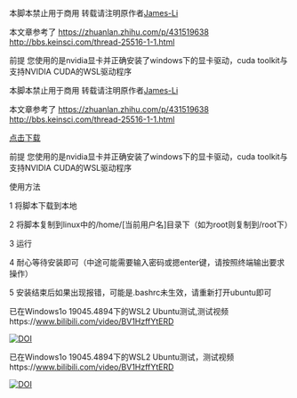 本脚本禁止用于商用 转载请注明原作者[James-Li](https://blog.nebulatown.com)

本文章参考了
https://zhuanlan.zhihu.com/p/431519638
http://bbs.keinsci.com/thread-25516-1-1.html

前提
您使用的是nvidia显卡并正确安装了windows下的显卡驱动，cuda toolkit与支持NVIDIA CUDA的WSL驱动程序

本脚本禁止用于商用 转载请注明原作者[James-Li][1]

本文章参考了
https://zhuanlan.zhihu.com/p/431519638
http://bbs.keinsci.com/thread-25516-1-1.html

[点击下载][2]

前提
您使用的是nvidia显卡并正确安装了windows下的显卡驱动，cuda toolkit与支持NVIDIA CUDA的WSL驱动程序

使用方法

1 将脚本下载到本地

2 将脚本复制到linux中的/home/[当前用户名]目录下（如为root则复制到/root下）

3 运行

4 耐心等待安装即可（中途可能需要输入密码或摁enter键，请按照终端输出要求操作）

5 安装结束后如果出现报错，可能是.bashrc未生效，请重新打开ubuntu即可

已在Windows1o 19045.4894下的WSL2 Ubuntu测试,测试视频https://www.bilibili.com/video/BV1HzffYtERD

[![DOI](https://zenodo.org/badge/DOI/10.5281/zenodo.14738589.svg)](https://doi.org/10.5281/zenodo.14738589)





  [1]: https://blog.nebulatown.com
  [2]: https://synbio.nebulatown.com/usr/uploads/2025/01/830716201.bsh

已在Windows1o 19045.4894下的WSL2 Ubuntu测试，测试视频https://www.bilibili.com/video/BV1HzffYtERD

[![DOI](https://zenodo.org/badge/DOI/10.5281/zenodo.14738589.svg)](https://doi.org/10.5281/zenodo.14738589)
